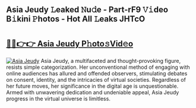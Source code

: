 ## Asia Jeudy 𝙻eaked 𝙽u𝚍e - Part-rF9 𝚅𝚒deo B𝚒kini 𝙿hotos - Hot All 𝙻eaks JHTcO

# <h2><a href="http://ld1h7hz.urlbe.top/?page=Asia+Jeudy">🔗🔗👉👉 Asia Jeudy P𝚑oto𝚜Vid𝚎o</a></h2>

[![Asia Jeudy](https://i.imgur.com/eBuTRDB.gif)](http://ld1h7hz.urlbe.top/?page=Asia+Jeudy)
Asia Jeudy, a multifaceted and thought-provoking figure, resists simple categorization. Her unconventional method of engaging with online audiences has allured and offended observers, stimulating debates on consent, identity, and the intricacies of virtual societies. Regardless of her future moves, her significance in the digital age is unquestionable. Armed with unwavering dedication and undeniable appeal, Asia Jeudy progress in the virtual universe is limitless.
